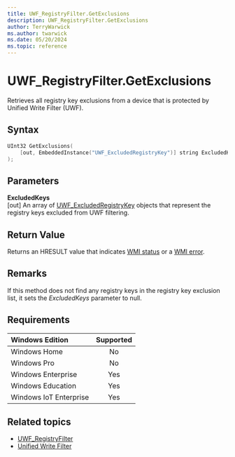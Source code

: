 ```yaml
---
title: UWF_RegistryFilter.GetExclusions
description: UWF_RegistryFilter.GetExclusions
author: TerryWarwick
ms.author: twarwick
ms.date: 05/20/2024
ms.topic: reference
---
```


# UWF_RegistryFilter.GetExclusions

Retrieves all registry key exclusions from a device that is protected by Unified Write Filter (UWF).

## Syntax

```powershell
UInt32 GetExclusions(
    [out, EmbeddedInstance("UWF_ExcludedRegistryKey")] string ExcludedKeys[]
);
```

## Parameters

**ExcludedKeys**</br>\[out\] An array of [UWF_ExcludedRegistryKey](uwf-excludedregistrykey.md) objects that represent the registry keys excluded from UWF filtering.

## Return Value

Returns an HRESULT value that indicates [WMI status](/windows/win32/wmisdk/wmi-non-error-constants) or a [WMI error](/windows/win32/wmisdk/wmi-error-constants).

## Remarks

If this method does not find any registry keys in the registry key exclusion list, it sets the *ExcludedKeys* parameter to null.

## Requirements

| Windows Edition        | Supported |
|:-----------------------|:---------:|
| Windows Home           | No        |
| Windows Pro            | No        |
| Windows Enterprise     | Yes       |
| Windows Education      | Yes       |
| Windows IoT Enterprise | Yes       |

## Related topics

- [UWF_RegistryFilter](uwf-registryfilter.md)
- [Unified Write Filter]( index.md)
